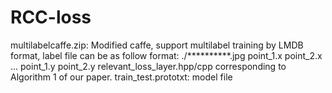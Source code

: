 # RCC-loss
multilabelcaffe.zip: Modified caffe, support multilabel training by LMDB format, label file can be as follow format:
./**********.jpg point_1.x point_2.x ... point_1.y point_2.y
relevant_loss_layer.hpp/cpp corresponding to Algorithm 1 of our paper.
train_test.prototxt: model file
